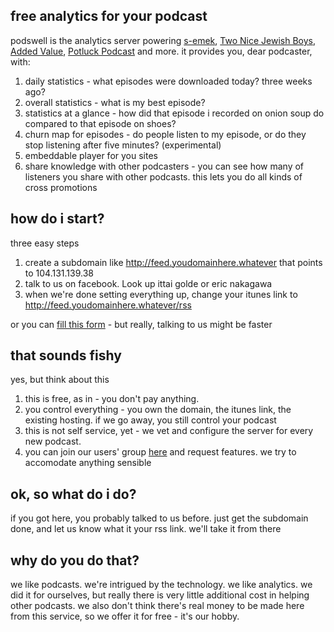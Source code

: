 ## free analytics for your podcast

podswell is the analytics server powering [s-emek](http://s-emek.com), [Two Nice Jewish Boys](http://2njb.com), [Added Value](http://added-value.co), [Potluck Podcast](http://potluckpotcast.com) and more.
it provides you, dear podcaster, with:
1. daily statistics - what episodes were downloaded today? three weeks ago?
2. overall statistics - what is my best episode?
3. statistics at a glance - how did that episode i recorded on onion soup do compared to that episode on shoes?
4. churn map for episodes - do people listen to my episode, or do they stop listening after five minutes? (experimental)
5. embeddable player for you sites
6. share knowledge with other podcasters - you can see how many of listeners you share with other podcasts. this lets you do all kinds of cross promotions 

## how do i start?

three easy steps
1. create a subdomain like http://feed.youdomainhere.whatever that points to 104.131.139.38
2. talk to us on facebook. Look up ittai golde or eric nakagawa
3. when we're done setting everything up, change your itunes link to http://feed.youdomainhere.whatever/rss 


or you can [fill this form](https://docs.google.com/forms/d/e/1FAIpQLSeX-_iSUB5XGaOMiavTKn6M5VjYKPC21MaE4il6G1eawTZDqQ/viewform?entry.71613343&entry.491095781&entry.1470118988) - but really, talking to us might be faster

## that sounds fishy

yes, but think about this
1. this is free, as in - you don't pay anything.
2. you control everything - you own the domain, the itunes link, the existing hosting. if we go away, you still control your podcast
3. this is not self service, yet - we vet and configure the server for every new podcast.
4. you can join our users' group [here](https://www.facebook.com/groups/231006223976425/) and request features. we try to accomodate anything sensible

## ok, so what do i do?

if you got here, you probably talked to us before. just get the subdomain done, and let us know what it your rss link. we'll take it from there

## why do you do that?

we like podcasts. we're intrigued by the technology. we like analytics. we did it for ourselves, but really there is very little additional cost in helping other podcasts. we also don't think there's real money to be made here from this service, so we offer it for free - it's our hobby.


